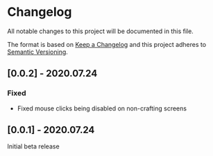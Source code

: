 # Changelog
All notable changes to this project will be documented in this file.

The format is based on [Keep a Changelog](http://keepachangelog.com/en/1.0.0/) and this project adheres to [Semantic Versioning](https://semver.org/spec/v2.0.0.html).

## [0.0.2] - 2020.07.24
### Fixed
- Fixed mouse clicks being disabled on non-crafting screens

## [0.0.1] - 2020.07.24
Initial beta release
